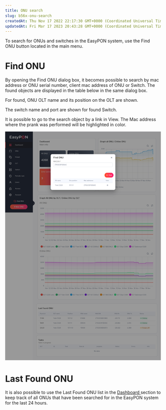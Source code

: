 ```yaml
---
title: ONU search
slug: b56x-onu-search
createdAt: Thu Nov 17 2022 22:17:30 GMT+0000 (Coordinated Universal Time)
updatedAt: Fri Mar 17 2023 20:43:28 GMT+0000 (Coordinated Universal Time)
---
```


To search for ONUs and switches in the EasyPON system, use the Find ONU button located in the main menu.

# Find ONU

By opening the Find ONU dialog box, it becomes possible to search by mac address or ONU serial number, client mac address of ONU or Switch. The found objects are displayed in the table below in the same dialog box.

For found, ONU OLT name and its position on the OLT are shown.&#x20;

The switch name and port are shown for found Switch.

It is possible to go to the search object by a link in View. The Mac address where the prank was performed will be highlighted in color.

![Displaying search elements](.gitbook/assets/MF7LHgcH90UbdGzQ82oXS_screencapture-ep-stg-disoft-dev-dashboard-2022-11-19-004041.png)

# Last Found ONU

It is also possible to use the Last Found ONU list in the [Dashboard ](https://app.archbee.com/docs/lY30u8w4Ej45vCHqsmBtW/ChIjuNrVPblWxnXzAXD6Q)section to keep track of all ONUs that have been searched for in the EasyPON system for the last 24 hours.



